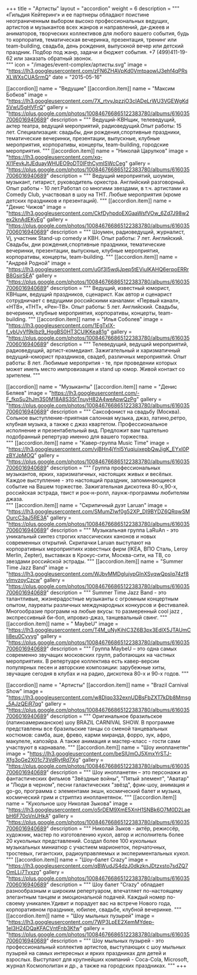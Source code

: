 +++
title = "Артисты"
layout = "accordion"
weight = 6
description = """
   «Гильдия Кейтеринг» и ее партнеры обладают поистине неограниченным выбором высоко профессиональных ведущих, артистов и музыкантов всех жанров и направлений, ди-джеев и аниматоров, творческих коллективов для любого вашего события, будь то  корпоратив, тематическая вечеринка, презентация, тренинг или team-building, свадьба, день рождения, выпускной вечер или детский праздник. Подбор под жанр, задачи и бюджет события. +7 (499)411-19-62 или заказать обратный звонок.  
"""
icon = "/images/event-complex/артисты.svg"
image = "https://lh3.googleusercontent.com/zFN6ZHAVpKd0VmtpaowIJ3ehf4qPRsXLWXsCUASrmQ"
date = "2015-05-16"  

[[accordion]]
  name = "Ведущие"
  [[accordion.item]]
    name = "Максим Бобков"
    image = "https://lh3.googleusercontent.com/7X_rtvyJpzzjO3cIADeLrWU3VGEWgKd5VwU5gHVFrQ"
    gallery = "https://plus.google.com/photos/100846766865122383780/albums/6160357006016940689"
    description = """
    Ведущий-КВНщик, телеведущий, актер театра, ведущий мероприятий, радиоведущий.Опыт работы: 15 лет. Специализация: свадьбы,	дни рождения,спортивные праздники, тематические вечеринки, презентации, выпускные, клубные мероприятия, корпоративы, концерты, team-building, городские мероприятия.
    """
  [[accordion.item]]
    name = "Николай Царулков"
    image = "https://lh3.googleusercontent.com/xq-Xl1FevkJtJEduayWHUEO9oDT0IFthCymISWcCeg"
    gallery = "https://plus.google.com/photos/100846766865122383780/albums/6160357006016940689"
    description = """
    Ведущий мероприятий, шоумэн, музыкант, гитарист, руководитель оркестра. Английский разговорный. Опыт работы - 10 лет.Работал со многими звездами, в т.ч. артистами из Comedy Club, участвовал в шоу на ТНТ. Любые мероприятия (кроме детских праздников и презентаций).
    """
    [[accordion.item]]
      name = "Денис Чижов"
      image = "https://lh3.googleusercontent.com/CkfDyhpdoEXGaaWsfVOw_6Zd7J98w2ex2knAdEKyEg"
      gallery = "https://plus.google.com/photos/100846766865122383780/albums/6160357006016940689"
      description = """
      Шоумен, радиоведущий, журналист, Vj, участник Stand-up соmedy и КВН. Опыт работы: 7 лет. Английский. Свадьбы,	дни рождения,спортивные праздники, тематические вечеринки, презентации, выпускные, клубные мероприятия, корпоративы, концерты, team-building.
      """
    [[accordion.item]]
      name = "Андрей Родной"
      image = "https://lh3.googleusercontent.com/uGf3I5wdjJpep5tEViulKAHQ6erpoERRrB8GsirSEA"
      gallery = "https://plus.google.com/photos/100846766865122383780/albums/6160357006016940689"
      description = """
      Ведущий, известный юморист, КВНщик, ведущий праздников, сценарист.	Как автор и сценарист сотрудничает с ведущими российскими каналами: «Первый канал», «НТВ», «ТНТ», «Рен-ТВ». Опыт работы: 5 лет. Английский. Свадьбы, вечеринки, клубные мероприятия, корпоративы, концерты, team-building.
      """
    [[accordion.item]]
      name = "Илья Соболев"
      image = "https://lh3.googleusercontent.com/1EgTxIX-f_ybUyVf9klbz9_HggBS0HT3CUlKKea81g"
      gallery = "https://plus.google.com/photos/100846766865122383780/albums/6160357006016940689"
      description = """
      Телеведущий, ведущий мероприятий, радиоведущий, артист-комедиант. Зажигательный и харизматичный ведущий-юморист праздников, свадеб, различных мероприятий. Опыт работы: 8 лет. Любимые меропрития - те, при проведении которых может иметь место импровизация и stand up юмор. Живой контакт со зрителем.
      """


[[accordion]]
  name = "Музыканты"
  [[accordion.item]]
    name = "Денис Беляев"
    image = "https://lh3.googleusercontent.com/-F_fkpSu2hJm3S0M18A8S3StTnuyH82A4weApwQzPg"
    gallery = "https://plus.google.com/photos/100846766865122383780/albums/6160357006016940689"
    description = """
    Саксофонист на свадьбу (Москва). Сольное выступление-приятная салонная музыка, джаз, латино,ретро, клубная музыка, а также с джаз квартетом. Профессиональное исполнение и презентабельный вид. Предложит вам тщательно подобранный репертуар именно для вашего торжества.  
    """
  [[accordion.item]]
    name = "Кавер-группа Music Time"
    image = "https://lh3.googleusercontent.com/vjBHn4jYnI5YuqiuixepbQwJigK_EYxI0PzBYJpMOQ"
    gallery = "https://plus.google.com/photos/100846766865122383780/albums/6160357006016940689"
    description = """
    Группа профессиональных музыкантов, ярких, харизматичных, настоящих живых и весёлых. Каждое выступление - это настоящий праздник, запоминающиеся событие на Вашем торжестве. Зажигательная дискотека 80-х,90-х, российская эстрада, твист и рок-н-ролл, лаунж-программы любителям джаза.  
    """
  [[accordion.item]]
    name = "Скрипичный дуэт Laruan"
    image = "https://lh3.googleusercontent.com/SMumZIwf0g52XP_DI9BYDZ6QRqwSMOurcC3aJ5RE3A"
    gallery = "https://plus.google.com/photos/100846766865122383780/albums/6160357006016940689"
    description = """
    Музыкальная группа LaRuAn - это уникальный синтез строгих классических канонов и новых современных открытий. Скрипачки Laruan выступают на корпоративных мероприятиях известных фирм (IKEA, ВПО Сталь, Leroy Merlin, Zepter), выставках в Крокус-сити, Москва-сити, на ТВ, со звездами российской эстрады.
    """
  [[accordion.item]]
    name = "Summer Time Jazz Band"
    image = "https://lh3.googleusercontent.com/WJbvMMDgIujypGlnXSyqwQpsIq74zf8vImvzoyCzcw"
    gallery = "https://plus.google.com/photos/100846766865122383780/albums/6160357006016940689"
    description = """
    Summer Time Jazz Band - это талантливые, жизнерадостные музыканты с огромным концертным опытом, лауреаты различных международных конкурсов и фестивалей. Многообразие программ на любые вкусы: то размеренный cool jazz , экспрессивный би-боп, ипровиз-джаз, танцевальный свинг.
    """
  [[accordion.item]]
    name = " MaybeU"
    image = "https://lh3.googleusercontent.com/T4M_uNyKihIC3Z6B3px3EdIX5JTAUmCIi8eu0Cyvyg"
    gallery = "https://plus.google.com/photos/100846766865122383780/albums/6160357006016940689"
    description = """
    Группа MaybeU – это одна самых современно звучащих московских групп, работающих на частных мероприятиях. В репертуаре коллектива есть кавер-версии популярных песен и авторские композиции: зарубежные хиты, звучащие сегодня в клубах и на радио, дискотека 80-х и 90-х годов.
    """

[[accordion]]
  name = "Артисты"
  [[accordion.item]]
    name = "Brazil Carnival Show"
    image = "https://lh3.googleusercontent.com/w8Dlqo332exnUDBsFbZXT7kDb8Mmsg_5AJzQEiR7qg"
    gallery = "https://plus.google.com/photos/100846766865122383780/albums/6160357006016940689"
    description = """
    Оригинальное бразильское (латиноамериканское) шоу BRAZIL CARNIVAL SHOW. В программе представлены все бразильские танцы со сменой танцевальных костюмов: самба, аше, фрево, карми миранда, форро, зук, афро, макулеле, капоэйра. А также анимация и мастер-класс - гости сами участвуют в карнавале.
    """
  [[accordion.item]]
    name = "Шоу инопланетян"
    image = "https://lh3.googleusercontent.com/beSlUmOJ5XmxYrSTJ-Xfg3oGe2X01c73VdRytRd7Xg"
    gallery = "https://plus.google.com/photos/100846766865122383780/albums/6160357006016940689"
    description = """
      Шоу инопланетян – это персонажи из фантастических фильмов "Звёздные войны", "Пятый элемент", "Аватар" и "Люди в черном", песни галактических "звёзд", фрик-шоу, анимация и go-go, программа с элементами экшн, космический балет и музыка, космический грим и стриптиз инопланетянок.
    """
  [[accordion.item]]
    name = "Кукольное шоу Николая Зыкова"
    image = "https://lh3.googleusercontent.com/o5rDEM9XmE5XnH1SNBk6O7M0D2LaebH6F70oVnUHkA"
    gallery = "https://plus.google.com/photos/100846766865122383780/albums/6160357006016940689"
    description = """
      Николай Зыков - актёр, режиссёр, художник, мастер по изготовлению кукол, автор и исполнитель более 20 кукольных представлений. Создал более 100 кукольных музыкальных миниатюр с участием марионеток, перчаточных, тростевых, гигантских, радиоуправляемых и экспериментальных кукол.
    """
  [[accordion.item]]
    name = "Шоу-балет Crazy"
    image = "https://lh3.googleusercontent.com/qBWudJS4dzJ0dkzknJDtzxsto7sdZQ7OmLLj7Tvxzg"
    gallery = "https://plus.google.com/photos/100846766865122383780/albums/6160357006016940689"
    description = """
      Шоу балет "Crazy" обладает разнообразным и широким репертуаром, впечатляет по-настоящему элегантным танцем и эмоциональной подачей. Каждый номер по-своему уникален.Удивит и порадует вас на встрече Нового года, корпоративном празднике, юбилее, свадьбе, клубной вечеринке.
    """
  [[accordion.item]]
    name = "Шоу мыльных пузырей"
    image = "https://lh3.googleusercontent.com/7WP3LpEE2XemMYdep-1eI3H24DQaKFACVntFnb3Kfw"
    gallery = "https://plus.google.com/photos/100846766865122383780/albums/6160357006016940689"
    description = """
      Шоу мыльных пузырей - это профессиональный коллектив артистов, выступающих с шоу мыльных пузырей на самых интересных и ярких праздниках для детей и взрослых. Выступают для крупнейших компаний - Coca-Cola, Microsoft, журнал Космополитан и др., а также на городских праздниках.
    """
+++
